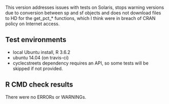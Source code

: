 This version addresses issues with tests on Solaris, stops warning versions due to conversion between sp and sf objects and does not download files to HD for the get_pct_* functions, which I think were in breach of CRAN policy on Internet access.

## Test environments
* local Ubuntu install, R 3.6.2
* ubuntu 14.04 (on travis-ci)
* cyclecstreets dependency requires an API, so some tests will be skipped if not provided.

## R CMD check results
There were no ERRORs or WARNINGs. 
